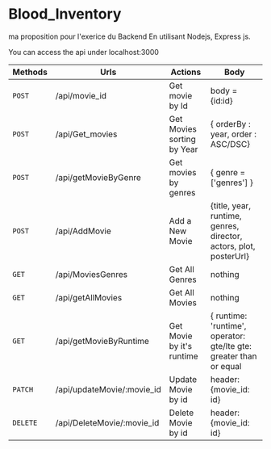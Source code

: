 # Blood_Inventory
ma proposition pour l'exerice du Backend En utilisant Nodejs, Express js.

You can access the api under localhost:3000 



| Methods | Urls | Actions | Body 
| --- | --- | --- | --- |
| `POST` | /api/movie_id | Get movie by Id | body = {id:id} |
| `POST` | /api/Get_movies | Get Movies sorting by Year  | { orderBy : year, order : ASC/DSC} |
| `POST` | /api/getMovieByGenre | Get movies by genres    | { genre = ['genres'] } |
| `POST` | /api/AddMovie | Add a New Movie  | {title, year, runtime, genres, director, actors, plot, posterUrl} |
| `GET` | /api/MoviesGenres | Get All Genres  | nothing |
| `GET` | /api/getAllMovies | Get All Movies | nothing |
| `GET` | /api/getMovieByRuntime | Get Movie by it's runtime | { runtime: 'runtime', operator: gte/lte gte: greater than or equal |
| `PATCH` | /api/updateMovie/:movie_id | Update Movie by id  | header:{movie_id: id} |
| `DELETE` | /api/DeleteMovie/:movie_id | Delete Movie by id  | header:{movie_id: id} |






